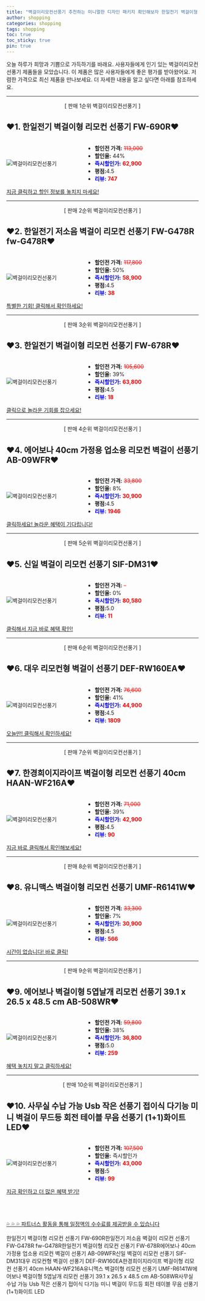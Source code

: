 ```yaml
---
title: "벽걸이리모컨선풍기 추천하는 미니멀한 디자인 패키지 확인해보자 한일전기 벽걸이형 리모컨 선풍기 FW-690R"
author: shopping
categories: shopping
tags: shopping
toc: true
toc_sticky: true
pin: true
---
```

오늘 하루가 희망과 기쁨으로 가득하기를 바래요. 사용자들에게 인기 있는 벽걸이리모컨선풍기 제품들을 모았습니다. 이 제품은 많은 사용자들에게 좋은 평가를 받아왔어요. 저렴한 가격으로 최신 제품을 만나보세요. 더 자세한 내용을 알고 싶다면 아래를 참조하세요.

---
<p class="toplist" style="margin: 0 auto; display: block; width: fit-content;">[ 판매 1순위 벽걸이리모컨선풍기 ]</p>

<h2><strong>❤️1. 한일전기 벽걸이형 리모컨 선풍기 FW-690R❤️</strong></h2>

<div style="display: flex; align-items: center;">
    <div style="flex: 0.4;">
        <img src="https://thumbnail8.coupangcdn.com/thumbnails/remote/230x230ex/image/vendor_inventory/8eff/a284f4d7a9e59f7ba917e6b78a6dd367019546f423d28b750ed7fb8496de.jpg" alt="벽걸이리모컨선풍기" style="max-width: 100%;">
    </div>
    <div style="flex: 0.6; margin-left: 10px;">
        <ul>
            <li><strong>할인전 가격:</strong> <del style="color: red;">113,000</del></li>
            <li><strong>할인율:</strong> 44%</li>
            <li><span style='color:blue'><strong>즉시할인가:</strong></span> <span style='color:red'><strong>62,900</strong></span></li>
            <li><strong>평점:</strong>4.5</li>
            <li><span style='color:blue'><strong>리뷰:</strong></span> <span style='color:red'><strong>747</strong></span></li>
        </ul>
    </div>
</div>
<div class="center">
    <a href="https://William4Davisa.github.io?lptag=AF9450613&subid=githubio&pageKey=1505209201&traceid=V0-153&itemId=2584250780&vendorItemId=90039841603" class="myButton">
        지금 클릭하고 할인 정보를 놓치지 마세요!
    </a>
</div>


---
<p class="toplist" style="margin: 0 auto; display: block; width: fit-content;">[ 판매 2순위 벽걸이리모컨선풍기 ]</p>

<h2><strong>❤️2. 한일전기 저소음 벽걸이 리모컨 선풍기 FW-G478R fw-G478R❤️</strong></h2>

<div style="display: flex; align-items: center;">
    <div style="flex: 0.4;">
        <img src="https://thumbnail7.coupangcdn.com/thumbnails/remote/230x230ex/image/vendor_inventory/09d3/8fa375e1ab93cdce1866a12afedbdf834c6a883111aec8cac77ef40db8dd.jpg" alt="벽걸이리모컨선풍기" style="max-width: 100%;">
    </div>
    <div style="flex: 0.6; margin-left: 10px;">
        <ul>
            <li><strong>할인전 가격:</strong> <del style="color: red;">117,800</del></li>
            <li><strong>할인율:</strong> 50%</li>
            <li><span style='color:blue'><strong>즉시할인가:</strong></span> <span style='color:red'><strong>58,900</strong></span></li>
            <li><strong>평점:</strong>4.5</li>
            <li><span style='color:blue'><strong>리뷰:</strong></span> <span style='color:red'><strong>38</strong></span></li>
        </ul>
    </div>
</div>
<div class="center">
    <a href="https://William4Davisa.github.io?lptag=AF9450613&subid=githubio&pageKey=8085411072&traceid=V0-153&itemId=22815358977&vendorItemId=90113340331" class="myButton">
        특별한 기회! 클릭해서 확인하세요!
    </a>
</div>


---
<p class="toplist" style="margin: 0 auto; display: block; width: fit-content;">[ 판매 3순위 벽걸이리모컨선풍기 ]</p>

<h2><strong>❤️3. 한일전기 벽걸이형 리모컨 선풍기 FW-678R❤️</strong></h2>

<div style="display: flex; align-items: center;">
    <div style="flex: 0.4;">
        <img src="https://thumbnail9.coupangcdn.com/thumbnails/remote/230x230ex/image/retail/images/2023/10/13/10/8/1e5c93c3-fcf8-4c6a-92a5-cdbc7e7639fc.jpg" alt="벽걸이리모컨선풍기" style="max-width: 100%;">
    </div>
    <div style="flex: 0.6; margin-left: 10px;">
        <ul>
            <li><strong>할인전 가격:</strong> <del style="color: red;">105,600</del></li>
            <li><strong>할인율:</strong> 39%</li>
            <li><span style='color:blue'><strong>즉시할인가:</strong></span> <span style='color:red'><strong>63,800</strong></span></li>
            <li><strong>평점:</strong>4.5</li>
            <li><span style='color:blue'><strong>리뷰:</strong></span> <span style='color:red'><strong>18</strong></span></li>
        </ul>
    </div>
</div>
<div class="center">
    <a href="https://William4Davisa.github.io?lptag=AF9450613&subid=githubio&pageKey=7650063813&traceid=V0-153&itemId=20352491306&vendorItemId=87436949209" class="myButton">
        클릭으로 놀라운 기회를 잡으세요!
    </a>
</div>


---
<p class="toplist" style="margin: 0 auto; display: block; width: fit-content;">[ 판매 4순위 벽걸이리모컨선풍기 ]</p>

<h2><strong>❤️4. 에어보나 40cm 가정용 업소용 리모컨 벽걸이 선풍기 AB-09WFR❤️</strong></h2>

<div style="display: flex; align-items: center;">
    <div style="flex: 0.4;">
        <img src="https://thumbnail9.coupangcdn.com/thumbnails/remote/230x230ex/image/vendor_inventory/fa92/937cab7599071f1f5629b697cec9b6fa43e704b16c8c4863d4c7f5392fc0.jpg" alt="벽걸이리모컨선풍기" style="max-width: 100%;">
    </div>
    <div style="flex: 0.6; margin-left: 10px;">
        <ul>
            <li><strong>할인전 가격:</strong> <del style="color: red;">33,800</del></li>
            <li><strong>할인율:</strong> 8%</li>
            <li><span style='color:blue'><strong>즉시할인가:</strong></span> <span style='color:red'><strong>30,900</strong></span></li>
            <li><strong>평점:</strong>4.5</li>
            <li><span style='color:blue'><strong>리뷰:</strong></span> <span style='color:red'><strong>1946</strong></span></li>
        </ul>
    </div>
</div>
<div class="center">
    <a href="https://William4Davisa.github.io?lptag=AF9450613&subid=githubio&pageKey=6438802414&traceid=V0-153&itemId=13929194379&vendorItemId=85904534190" class="myButton">
        클릭하세요! 놀라운 혜택이 기다립니다!
    </a>
</div>


---
<p class="toplist" style="margin: 0 auto; display: block; width: fit-content;">[ 판매 5순위 벽걸이리모컨선풍기 ]</p>

<h2><strong>❤️5. 신일 벽걸이 리모컨 선풍기 SIF-DM31❤️</strong></h2>

<div style="display: flex; align-items: center;">
    <div style="flex: 0.4;">
        <img src="https://thumbnail6.coupangcdn.com/thumbnails/remote/230x230ex/image/retail/images/2024/03/05/15/7/f60d1985-a56b-4a8b-9f86-c7cda06448ac.jpg" alt="벽걸이리모컨선풍기" style="max-width: 100%;">
    </div>
    <div style="flex: 0.6; margin-left: 10px;">
        <ul>
            <li><strong>할인전 가격:</strong> <del style="color: red;">-</del></li>
            <li><strong>할인율:</strong> 0%</li>
            <li><span style='color:blue'><strong>즉시할인가:</strong></span> <span style='color:red'><strong>80,580</strong></span></li>
            <li><strong>평점:</strong>5.0</li>
            <li><span style='color:blue'><strong>리뷰:</strong></span> <span style='color:red'><strong>11</strong></span></li>
        </ul>
    </div>
</div>
<div class="center">
    <a href="https://William4Davisa.github.io?lptag=AF9450613&subid=githubio&pageKey=7937289993&traceid=V0-153&itemId=21850693965&vendorItemId=88898951951" class="myButton">
        클릭해서 지금 바로 혜택 확인!
    </a>
</div>


---
<p class="toplist" style="margin: 0 auto; display: block; width: fit-content;">[ 판매 6순위 벽걸이리모컨선풍기 ]</p>

<h2><strong>❤️6. 대우 리모컨형 벽걸이 선풍기 DEF-RW160EA❤️</strong></h2>

<div style="display: flex; align-items: center;">
    <div style="flex: 0.4;">
        <img src="https://thumbnail6.coupangcdn.com/thumbnails/remote/230x230ex/image/retail/images/166062173338677-81666c34-cbee-4a97-b708-9da65c394583.jpg" alt="벽걸이리모컨선풍기" style="max-width: 100%;">
    </div>
    <div style="flex: 0.6; margin-left: 10px;">
        <ul>
            <li><strong>할인전 가격:</strong> <del style="color: red;">76,600</del></li>
            <li><strong>할인율:</strong> 41%</li>
            <li><span style='color:blue'><strong>즉시할인가:</strong></span> <span style='color:red'><strong>44,900</strong></span></li>
            <li><strong>평점:</strong>4.5</li>
            <li><span style='color:blue'><strong>리뷰:</strong></span> <span style='color:red'><strong>1809</strong></span></li>
        </ul>
    </div>
</div>
<div class="center">
    <a href="https://William4Davisa.github.io?lptag=AF9450613&subid=githubio&pageKey=5050146613&traceid=V0-153&itemId=6809425620&vendorItemId=74102074897" class="myButton">
        오늘만! 클릭해서 확인하세요!
    </a>
</div>


---
<p class="toplist" style="margin: 0 auto; display: block; width: fit-content;">[ 판매 7순위 벽걸이리모컨선풍기 ]</p>

<h2><strong>❤️7. 한경희이지라이프 벽걸이형 리모컨 선풍기 40cm HAAN-WF216A❤️</strong></h2>

<div style="display: flex; align-items: center;">
    <div style="flex: 0.4;">
        <img src="https://thumbnail8.coupangcdn.com/thumbnails/remote/230x230ex/image/rs_quotation_api/ysf7dww5/e3c06948f875425b92ba6cec6e8aa49c.jpg" alt="벽걸이리모컨선풍기" style="max-width: 100%;">
    </div>
    <div style="flex: 0.6; margin-left: 10px;">
        <ul>
            <li><strong>할인전 가격:</strong> <del style="color: red;">71,000</del></li>
            <li><strong>할인율:</strong> 39%</li>
            <li><span style='color:blue'><strong>즉시할인가:</strong></span> <span style='color:red'><strong>42,900</strong></span></li>
            <li><strong>평점:</strong>4.5</li>
            <li><span style='color:blue'><strong>리뷰:</strong></span> <span style='color:red'><strong>90</strong></span></li>
        </ul>
    </div>
</div>
<div class="center">
    <a href="https://William4Davisa.github.io?lptag=AF9450613&subid=githubio&pageKey=8006027111&traceid=V0-153&itemId=22316149789&vendorItemId=89361534182" class="myButton">
        지금 바로 클릭해서 확인해보세요!
    </a>
</div>


---
<p class="toplist" style="margin: 0 auto; display: block; width: fit-content;">[ 판매 8순위 벽걸이리모컨선풍기 ]</p>

<h2><strong>❤️8. 유니맥스 벽걸이형 리모컨 선풍기 UMF-R6141W❤️</strong></h2>

<div style="display: flex; align-items: center;">
    <div style="flex: 0.4;">
        <img src="https://thumbnail6.coupangcdn.com/thumbnails/remote/230x230ex/image/retail/images/631232124569621-730036e3-adb2-4ecc-a253-916012c30bcf.jpg" alt="벽걸이리모컨선풍기" style="max-width: 100%;">
    </div>
    <div style="flex: 0.6; margin-left: 10px;">
        <ul>
            <li><strong>할인전 가격:</strong> <del style="color: red;">33,300</del></li>
            <li><strong>할인율:</strong> 7%</li>
            <li><span style='color:blue'><strong>즉시할인가:</strong></span> <span style='color:red'><strong>30,900</strong></span></li>
            <li><strong>평점:</strong>4.5</li>
            <li><span style='color:blue'><strong>리뷰:</strong></span> <span style='color:red'><strong>566</strong></span></li>
        </ul>
    </div>
</div>
<div class="center">
    <a href="https://William4Davisa.github.io?lptag=AF9450613&subid=githubio&pageKey=6504374764&traceid=V0-153&itemId=14336067605&vendorItemId=81580638150" class="myButton">
        시간이 없습니다! 바로 클릭!
    </a>
</div>


---
<p class="toplist" style="margin: 0 auto; display: block; width: fit-content;">[ 판매 9순위 벽걸이리모컨선풍기 ]</p>

<h2><strong>❤️9. 에어보나 벽걸이형 5엽날개 리모컨 선풍기 39.1 x 26.5 x 48.5 cm AB-508WR❤️</strong></h2>

<div style="display: flex; align-items: center;">
    <div style="flex: 0.4;">
        <img src="https://thumbnail8.coupangcdn.com/thumbnails/remote/230x230ex/image/retail/images/2024/05/03/15/5/fcbace83-d860-4015-942b-9c1cb3ad0ae6.jpg" alt="벽걸이리모컨선풍기" style="max-width: 100%;">
    </div>
    <div style="flex: 0.6; margin-left: 10px;">
        <ul>
            <li><strong>할인전 가격:</strong> <del style="color: red;">59,800</del></li>
            <li><strong>할인율:</strong> 38%</li>
            <li><span style='color:blue'><strong>즉시할인가:</strong></span> <span style='color:red'><strong>36,800</strong></span></li>
            <li><strong>평점:</strong>5.0</li>
            <li><span style='color:blue'><strong>리뷰:</strong></span> <span style='color:red'><strong>259</strong></span></li>
        </ul>
    </div>
</div>
<div class="center">
    <a href="https://William4Davisa.github.io?lptag=AF9450613&subid=githubio&pageKey=8075134678&traceid=V0-153&itemId=22745639169&vendorItemId=89780863651" class="myButton">
        혜택 놓치지 말고 클릭하세요!
    </a>
</div>


---
<p class="toplist" style="margin: 0 auto; display: block; width: fit-content;">[ 판매 10순위 벽걸이리모컨선풍기 ]</p>

<h2><strong>❤️10. 사무실 수납 가능 Usb 작은 선풍기 접이식 다기능 미니 벽걸이 무드등 회전 테이블 무음 선풍기 (1+1)화이트 LED❤️</strong></h2>

<div style="display: flex; align-items: center;">
    <div style="flex: 0.4;">
        <img src="https://thumbnail9.coupangcdn.com/thumbnails/remote/230x230ex/image/vendor_inventory/2bb3/16942855bbb822379039e63e558dfebd8aa4d4ffa6ba470ea459435beb43.jpg" alt="벽걸이리모컨선풍기" style="max-width: 100%;">
    </div>
    <div style="flex: 0.6; margin-left: 10px;">
        <ul>
            <li><strong>할인전 가격:</strong> <del style="color: red;">107,500</del></li>
            <li><strong>할인율:</strong> 즉시할인가</li>
            <li><span style='color:blue'><strong>즉시할인가:</strong></span> <span style='color:red'><strong>43,000</strong></span></li>
            <li><strong>평점:</strong>5</li>
            <li><span style='color:blue'><strong>리뷰:</strong></span> <span style='color:red'><strong>99</strong></span></li>
        </ul>
    </div>
</div>
<div class="center">
    <a href="https://William4Davisa.github.io?lptag=AF9450613&subid=githubio&pageKey=8234921405&traceid=V0-153&itemId=23704053069&vendorItemId=90729076100" class="myButton">
        지금 확인하고 더 많은 혜택 받기!
    </a>
</div>

<br><br><br>[💦 💦 💦 파트너스 활동을 통해 일정액의 수수료를 제공받을 수 있습니다](https://link.coupang.com/a/bcpT2c)<br><br>한일전기 벽걸이형 리모컨 선풍기 FW-690R한일전기 저소음 벽걸이 리모컨 선풍기 FW-G478R fw-G478R한일전기 벽걸이형 리모컨 선풍기 FW-678R에어보나 40cm 가정용 업소용 리모컨 벽걸이 선풍기 AB-09WFR신일 벽걸이 리모컨 선풍기 SIF-DM31대우 리모컨형 벽걸이 선풍기 DEF-RW160EA한경희이지라이프 벽걸이형 리모컨 선풍기 40cm HAAN-WF216A유니맥스 벽걸이형 리모컨 선풍기 UMF-R6141W에어보나 벽걸이형 5엽날개 리모컨 선풍기 39.1 x 26.5 x 48.5 cm AB-508WR사무실 수납 가능 Usb 작은 선풍기 접이식 다기능 미니 벽걸이 무드등 회전 테이블 무음 선풍기 (1+1)화이트 LED